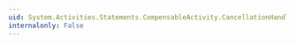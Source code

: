 ```yaml
---
uid: System.Activities.Statements.CompensableActivity.CancellationHandler
internalonly: False
---
```

